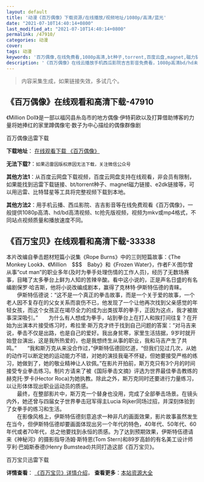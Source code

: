 ```yaml
---
layout: default
title: '动漫《百万偶像》下载资源/在线播放/视频地址/1080p/高清/蓝光'
date: "2021-07-10T14:40:14+0800"
last_modified_at: "2021-07-10T14:40:14+0800"
permalink: /47910/
categories: 动漫
cover:
tags: 动漫
keywords: '百万偶像,在线免费看,1080p高清,bt种子,torrent,百度云盘,magnet,磁力链,迅雷下载资源'
description: '《百万偶像》在线云播放手机西瓜影院吉吉影音免费看，1080p高清bd/hd未删减完整版和tc抢先枪版，mkv/mp4格式，附带bt/torrent种子、magnet/磁力链、百度云盘、网盘资源迅雷下载链接'
---
```


>内容采集生成，如果链接失效，多试几个。


## 《百万偶像》在线观看和高清下载-47910

《Million Doll》是一部以福冈县糸岛市的地方偶像&middot;伊特莉欧以及打算借助博客的力量将她捧红的家里蹲偶像宅·数子为中心描绘的偶像群像剧<!---剧情end--->


百万偶像迅雷下载

**下载地址**： [在线观看下载 《百万偶像》](https://www.993dy.com//vod-detail-id-5745.html) 


**无法下载?**：`如果迅雷因版权原因无法下载，关注微信公众号 `

**其他方法1**：从百度云网盘下载视频，百度云网盘支持在线观看，非会员有限制，如果能找到迅雷下载链接、bt/torrent种子、magnet磁力链接、e2dk链接等，可以用迅雷、比特彗星等工具将完整视频下载到本地。

**其他方法2**：用手机云播、西瓜影院、吉吉影音等在线免费观看《百万偶像》，一般提供1080p高清、hd/bd高清视频、tc抢先版视频，视频为mkv或mp4格式，不同站点视频质量和播放速度不同。


## 《百万宝贝》在线观看和高清下载-33338

本片改编自拳击题材短篇小说集《Rope Burns》中的三则短篇故事：《The Monkey Look》、《Million　$$$　Baby》和《Frozen Water》，作者F·X·图尔曾从事&ldquo;cut man”的职业多年(及时为拳手处理伤情的工作人员)，经历了无数场赛事，目睹了太多拳台上鲜为人知的苦辣辛酸。看中这小说的，正是声名日盛的有名编剧保罗&middot;哈吉斯，他将小说改编成剧本，赢得了克林特·伊斯特伍德的青睐。<br />　　伊斯特伍德说：&ldquo;这不是一个真正的拳击故事，而是一个关于爱的故事，一个老人因不复存在的父女关系而哀伤不已，他发现了一个让他再次找到父亲感觉的年轻女孩，而这个女孩正在竭尽全力的成为出类拔萃的拳手，正因为这点，我才被故事深深吸引。&rdquo;　　为什么有人想成为拳手，站到拳台上在打人和挨打间往复？在开始为出演本片接受练习时，希拉里&middot;斯万克才终于找到自己问题的答案：“对马吉来说，拳击不仅是出路，也是自己的爱好。我出身贫寒，家里生活拮据，9岁时就开始登台演出，这是我所热爱的，也是我想终生从事的职业，我和马吉产生了共鸣。&rdquo;　　“我和斯万克从来没合作过，”伊斯特伍德回忆道，&ldquo;但我们见过几次，从她的动作可以断定她的运动能力不错，对她的演技我毫不怀疑，但她要接受严格的练习，她做到了，她的敬业精神让人钦佩。&rdquo;在影片开拍前，斯万克只有3个月的时间接受专业拳击练习。制片方请来了被《国际拳击文摘》评选为世界最佳拳击教练的赫克托&middot;罗卡(Hector Roca)为她执教。除此之外，斯万克同时还要进行力量练习，以让形体体现出职业运动员的质感。<br />　　最终，在整部影片中，斯万克一个替身也没用，完成了全部拳击场景。在镜头内外，她还曾与四届女子世界拳击冠军得主Lucia Rijker同场过招，并深刻体验到了女拳手的练习和生活。<br />　　在影像风格上，伊斯特伍德刻意追求一种非凡的画面效果，影片故事虽然发生在当今，但伊斯特伍德却要画面体现出另一个年代的特色，40年代、50年代、60年代或者70年代，总之他要找到永恒的质感。为了达到预期效果，伊斯特伍德请来《神秘河》的摄影指导汤姆·斯特恩(Tom Stern)和89岁高龄的有名美工设计师亨利&middot;巴姆斯泰德(Henry Bumstead)共同打造这部《百万宝贝》。


百万宝贝迅雷下载

**详情查看**： [《百万宝贝》详情介绍](/movie/33338/)， **查看更多**：[本站资源大全](/movie/t/all/)

